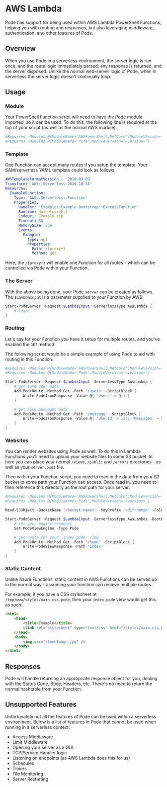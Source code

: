 # AWS Lambda

Pode has support for being used within AWS Lambda PowerShell Functions, helping you with routing and responses, but also leveraging middleware, authentication, and other features of Pode.

## Overview

When you use Pode in a serverless environment, the server logic is run once, and the route logic immediately parsed; any response is returned, and the server disposed. Unlike the normal web-server logic of Pode, when in serverless the server logic doesn't continually loop.

## Usage

### Module

Your PowerShell Function script will need to have the Pode module imported, so it can be used. To do this, the following line is required at the top of your script (as well as the normal AWS module):

```powershell
#Requires -Modules @{ModuleName='AWSPowerShell.NetCore';ModuleVersion='3.3.509.0'}
#Requires -Modules @{ModuleName='Pode';ModuleVersion='<version>'}
```

### Template

One Function can accept many routes if you setup the template. Your SAM/serverless YAML template could look as follows:

```yaml
AWSTemplateFormatVersion : '2010-09-09'
Transform: 'AWS::Serverless-2016-10-31'
Resources:
  ExampleFunction:
    Type: 'AWS::Serverless::Function'
    Properties:
      Handler: 'Example::Example.Bootstrap::ExecuteFunction'
      Runtime: dotnetcore2.1
      CodeUri: Example.zip
      Timeout: 60
      MemorySize: 256
      Events:
        Example:
          Type: Api
          Properties:
            Path: /{proxy+}
            Method: get
```

Here, the `/{proxy+}` will enable one Function for all routes - which can be controlled via Pode within your Function.

### The Server

With the above being done, your Pode `server` can be created as follows. The `$LambdaInput` is a parameter supplied to your Function by AWS:

```powershell
Start-PodeServer -Request $LambdaInput -ServerlessType AwsLambda {
    # logic
}
```

### Routing

Let's say for your Function you have it setup for multiple routes, and you've enabled the `GET` method.

The following script would be a simple example of using Pode to aid with routing in this Function:

```powershell
#Requires -Modules @{ModuleName='AWSPowerShell.NetCore';ModuleVersion='3.3.509.0'}
#Requires -Modules @{ModuleName='Pode';ModuleVersion='<version>'}

Start-PodeServer -Request $LambdaInput -ServerlessType AwsLambda {
    # get some user data
    Add-PodeRoute -Method Get -Path '/users' -ScriptBlock {
        Write-PodeJsonResponse -Value @{ 'Users' = @() }
    }

    # get some messages data
    Add-PodeRoute -Method Get -Path '/message' -ScriptBlock {
        Write-PodeJsonResponse -Value @{ 'UserId' = 123; 'Messages' = @() }
    }
}
```

### Websites

You can render websites using Pode as well. To do this in Lambda Functions you'll need to upload your website files to some S3 bucket. In here you can place your normal `/views`, `/public` and `/errors` directories - as well as your `server.psd1` file.

Then within your Function script, you need to read in the data from your S3 bucket to some path your Function can access. Once read in, you need to then reference this directory as the root path for your server:

```powershell
#Requires -Modules @{ModuleName='AWSPowerShell.NetCore';ModuleVersion='3.3.509.0'}
#Requires -Modules @{ModuleName='Pode';ModuleVersion='<version>'}

Read-S3Object -BucketName '<bucket-name>' -KeyPrefix '<dir-name>' -Folder '/tmp/www' | Out-Null

Start-PodeServer -Request $LambdaInput -ServerlessType AwsLambda -RootPath '/tmp/www' {
    # set your engine renderer
    Set-PodeViewEngine -Type Pode

    # get route for your 'index.pode' view
    Add-PodeRoute -Method Get -Path '/home' -ScriptBlock {
        Write-PodeViewResponse -Path 'index'
    }
}
```

### Static Content

Unlike Azure Functions, static content in AWS Functions can be served up in the normal way - assuming your function can recieve multiple routes.

For example, if you have a CSS stylesheet at `/tmp/www/styles/main.css.pode`, then your `index.pode` view would get this as such:

```html
<html>
    <head>
        <title>Example</title>
        <link rel="stylesheet" type="text/css" href="/styles/main.css.pode">
    </head>
    <body>
        <img src="/SomeImage.jpg" />
    </body>
</html>
```

## Responses

Pode will handle returning an appropriate response object for you, dealing with the Status Code, Body, Headers, etc. There's no need to return the normal hashtable from your Function.

## Unsupported Features

Unfortunately not all the features of Pode can be used within a serverless environment. Below is a list of features in Pode that cannot be used when running in a serverless context:

* Access Middleware
* Limit Middleware
* Opening your server as a GUI
* TCP/Service Handler logic
* Listening on endpoints (as AWS Lambda does this for us)
* Schedules
* Timers
* File Monitoring
* Server Restarting
